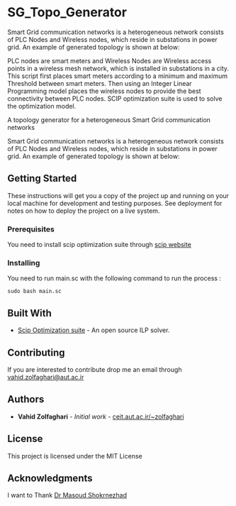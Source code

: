 # SG_Topo_Generator

Smart Grid communication networks is a heterogeneous network consists of PLC Nodes and Wireless nodes, 
which reside in substations in power grid. An example of generated topology is shown at below:
 
 
PLC nodes are smart meters and Wireless Nodes are Wireless access points in a wireless mesh network, which is installed in substations in a city. 
This script first places smart meters according to a minimum and maximum Threshold between smart meters. Then using an Integer Linear Programming model places the wireless nodes to provide the best connectivity between PLC nodes. SCIP optimization suite is used to solve the optimization model. 

A topology generator for a heterogeneous Smart Grid communication networks

Smart Grid communication networks is a heterogeneous network consists of PLC Nodes and Wireless nodes, 
which reside in substations in power grid. An example of generated topology is shown at below:
 
 

## Getting Started

These instructions will get you a copy of the project up and running on your local machine for development and testing purposes. See deployment for notes on how to deploy the project on a live system.

### Prerequisites

You need to install scip optimization suite through [scip website](http://scip.zib.de/#download)

### Installing

You need to run main.sc with the following command to run the process :  

```
sudo bash main.sc
```

## Built With

* [Scip Optimization suite](http://scip.zib.de/#download) - An open source ILP solver. 


## Contributing

If you are interested to contribute drop me an email through vahid.zolfaghari@aut.ac.ir



## Authors

* **Vahid Zolfaghari** - *Initial work* - [ceit.aut.ac.ir/~zolfaghari](ceit.aut.ac.ir/~zolfaghari)

## License

This project is licensed under the MIT License

## Acknowledgments
 I want to Thank [Dr Masoud Shokrnezhad](http://ceit.aut.ac.ir/~m.shokrnezhad/) 
